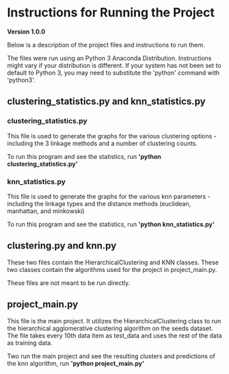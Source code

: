 # Instructions for Running the Project

**Version 1.0.0** 

Below is a description of the project files and instructions to run them.

The files were run using an Python 3 Anaconda Distribution. Instructions might vary if your distribution is different. If your system has not been set to default to Python 3, you may need to substitute the 'python' command with 'python3'.

## clustering_statistics.py and knn_statistics.py

### clustering_statistics.py

This file is used to generate the graphs for the various clustering options - including the 3 linkage methods and a number of clustering counts. 

To run this program and see the statistics, run **'python clustering_statistics.py'**

### knn_statistics.py

This file is used to generate the graphs for the various knn parameters - including the linkage types and the distance methods (euclidean, manhattan, and minkowski)

To run this program and see the statistics, run **'python knn_statistics.py'**

## clustering.py and knn.py

These two files contain the HierarchicalClustering and KNN classes. These two classes contain the algorithms used for the project in project_main.py.

These files are not meant to be run directly.

## project_main.py

This file is the main project. It utilizes the HierarchicalClustering class to run the hierarchical agglomerative clustering algorithm on the seeds dataset. The file takes every 10th data item as test_data and uses the rest of the data as training data.

Two run the main project and see the resulting clusters and predictions of the knn algorithm, run **'python project_main.py'**